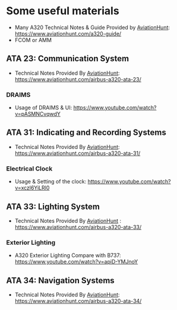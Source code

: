 # Some useful materials

- Many A320 Technical Notes & Guide Provided by [AviationHunt](https://www.aviationhunt.com/): https://www.aviationhunt.com/a320-guide/
- FCOM or AMM

## ATA 23: Communication System

- Technical Notes Provided By [AviationHunt](https://www.aviationhunt.com/): https://www.aviationhunt.com/airbus-a320-ata-23/

### DRAIMS

- Usage of DRAIMS & UI: https://www.youtube.com/watch?v=pASMNCvqwdY

## ATA 31: Indicating and Recording Systems

- Technical Notes Provided By [AviationHunt](https://www.aviationhunt.com/): https://www.aviationhunt.com/airbus-a320-ata-31/

### Electrical Clock

- Usage & Setting of the clock: https://www.youtube.com/watch?v=xczl6YiLRl0

## ATA 33: Lighting System

- Technical Notes Provided By [AviationHunt](https://www.aviationhunt.com/) : https://www.aviationhunt.com/airbus-a320-ata-33/

### Exterior Lighting

- A320 Exterior Lighting Compare with B737: https://www.youtube.com/watch?v=apiD-YMJnoY

## ATA 34: Navigation Systems

- Technical Notes Provided By [AviationHunt](https://www.aviationhunt.com/): https://www.aviationhunt.com/airbus-a320-ata-34/